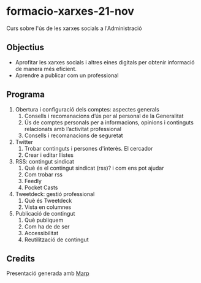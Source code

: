 # formacio-xarxes-21-nov
Curs sobre l'ús de les xarxes socials a l'Administració

## Objectius
- Aprofitar les xarxes socials i altres eines digitals per obtenir informació de manera més eficient.
- Aprendre a publicar com un professional

## Programa
1. Obertura i configuració dels comptes: aspectes generals
   1. Consells i recomanacions d’ús per al personal de la Generalitat
   2. Ús de comptes personals per a informacions, opinions i continguts relacionats amb l’activitat professional
   3. Consells i recomanacions de seguretat
2. Twitter
   1. Trobar continguts i persones d'interès. El cercador
   2. Crear i editar llistes
3.  RSS: contingut sindicat
    1.  Què és el contingut sindicat (rss)? i com ens pot ajudar
    2. Com trobar rss
    3.  Feedly
    4.  Pocket Casts
4.  Tweetdeck: gestió professional
    1.  Què és Tweetdeck
    2.  Vista en columnes
5.  Publicació de contingut
    1.  Què publiquem
    2.  Com ha de de ser
    3.  Accessibilitat
    4.  Reutilització de contingut


## Credits
Presentació generada amb [Marp](https://marp.app/)


